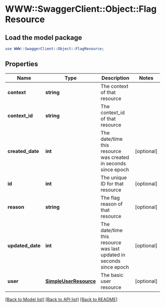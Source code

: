 # WWW::SwaggerClient::Object::FlagResource

## Load the model package
```perl
use WWW::SwaggerClient::Object::FlagResource;
```

## Properties
Name | Type | Description | Notes
------------ | ------------- | ------------- | -------------
**context** | **string** | The context of that resource | 
**context_id** | **string** | The context_id of that resource | 
**created_date** | **int** | The date/time this resource was created in seconds since epoch | [optional] 
**id** | **int** | The unique ID for that resource | [optional] 
**reason** | **string** | The flag reason of that resource | [optional] 
**updated_date** | **int** | The date/time this resource was last updated in seconds since epoch | [optional] 
**user** | [**SimpleUserResource**](SimpleUserResource.md) | The basic user resource | [optional] 

[[Back to Model list]](../README.md#documentation-for-models) [[Back to API list]](../README.md#documentation-for-api-endpoints) [[Back to README]](../README.md)


